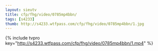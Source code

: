 ```yaml
--- 
layout: sieutv
title: cfp/fhg/video/0785mp4bbn/
tags: [s4233]
thumb: http://s4233.wtfpass.com/cfp/fhg/video/0785mp4bbn/1.jpg
---
```

{% include tvpro key="http://s4233.wtfpass.com/cfp/fhg/video/0785mp4bbn/1.mp4" %} 
